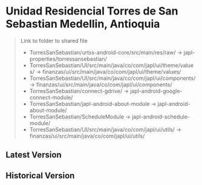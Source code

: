 # Unidad Residencial Torres de San Sebastian Medellin, Antioquia

> Link to folder to shared file
> -  TorresSanSebastian/urtss-android-core/src/main/res/raw/ -> japl-properties/torressansebastian/
> -  TorresSanSebastian/UI/src/main/java/co/com/japl/ui/theme/values/ -> finanzas/ui/src/main/java/co/com/japl/ui/theme/values/
> -  TorresSanSebastian/UI/src/main/java/co/com/japl/ui/components/ -> finanzas/ui/src/main/java/co/com/japl/ui/components/
> -  TorresSanSebastian/connect-gdrive/ -> japl-android-google-connect-module/
> -  TorresSanSebastian/japl-android-about-module -> japl-android-about-module/
> -  TorresSanSebastian/ScheduleModule -> japl-android-schedule-module/
> -  TorresSanSebastian/UI/src/main/java/co/com/japl/ui/utils/ -> finanzas/ui/src/main/java/co/com/japl/ui/utils/

## Latest Version

## Historical Version
